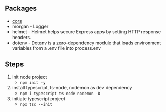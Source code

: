 ## Packages
* [cors](https://github.com/sjMalik/interview-question-answers/blob/main/NodeJS.md#using-cors-in-middleware)
* morgan - Logger
* helmet - Helmet helps secure Express apps by setting HTTP response headers.
* dotenv - Dotenv is a zero-dependency module that loads environment variables from a .env file into process.env


## Steps
1. init node project
    - `npm init -y`
2. install typescript, ts-node, nodemon as dev dependency
    - `npm i typescript ts-node nodemon -D`
3. initiate typescript project
    - `npx tsc --init`